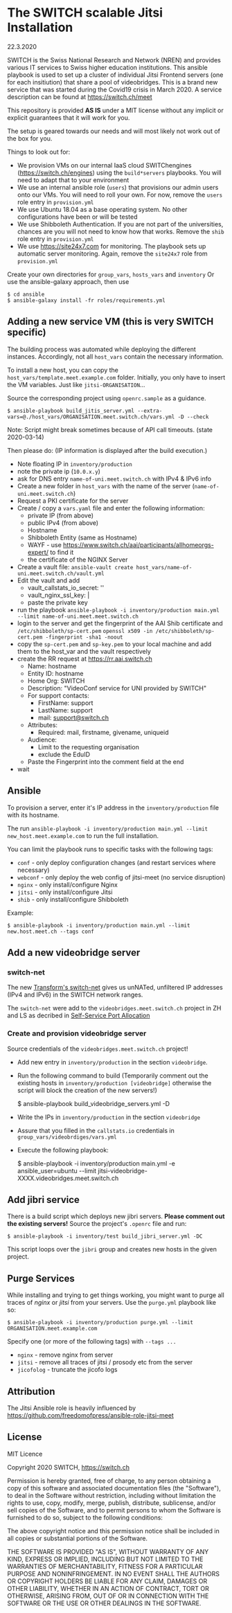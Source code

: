 # The SWITCH scalable Jitsi Installation

22.3.2020

SWITCH is the Swiss National Research and Network (NREN) and provides various IT services
to Swiss higher education institutions. This ansible playbook is used to set up
a cluster of individual Jitsi Frontend servers (one for each insitiution) that share a
pool of videobridges. This is a brand new service that was started during the Covid19 crisis
in March 2020. A service description can be found at https://switch.ch/meet

This repository is provided **AS IS** under a MIT license without any implicit or explicit guarantees
that it will work for you.

The setup is geared towards our needs and will most likely not work out of the box for you.

Things to look out for:

* We provision VMs on our internal IaaS cloud SWITChengines (https://switch.ch/engines) using the
  `build*servers` playbooks. You will need to adapt that to your environment
* We use an internal ansible role (`users`) that provisions our admin users onto our VMs. You will
  need to roll your own. For now, remove the `users` role entry in `provision.yml`
* We use Ubuntu 18.04 as a base operating system. No other configurations have been or will be tested
* We use Shibboleth Authentication. If you are not part of the universities, chances are you will not
  need to know how that works. Remove the `shib` role entry in `provision.yml`
* We use https://site24x7.com for monitoring. The playbook sets up automatic server monitoring. Again,
  remove the `site24x7` role from `provision.yml`

Create your own directories for `group_vars`, `hosts_vars` and `inventory`
Or use the ansible-galaxy approach, then use

    $ cd ansible
    $ ansible-galaxy install -fr roles/requirements.yml


## Adding a new service VM (this is very SWITCH specific)

The building process was automated while deploying the different instances. Accordingly, not all `host_vars` contain the necessary information.

To install a new host, you can copy the `host_vars/template.meet.example.com` folder.
Initially, you only have to insert the VM variables. Just like `jitsi-ORGANISATION`...

Source the corresponding project using `openrc.sample` as a guidance.

    $ ansible-playbook build_jitis_server.yml --extra-vars=@./host_vars/ORGANISATION.meet.switch.ch/vars.yml -D --check

Note: Script might break sometimes because of API call timeouts. (state 2020-03-14)

Then please do: (IP information is displayed after the build execution.)
* Note floating IP in `inventory/production`
* note the private ip (`10.0.x.y`)
* ask for DNS entry `name-of-uni.meet.switch.ch` with IPv4 & IPv6 info
* Create a new folder in `host_vars` with the name of the server (`name-of-uni.meet.switch.ch`)
* Request a PKI certificate for the server
* Create / copy a `vars.yaml` file and enter the following information:
  * private IP (from above)
  * public IPv4 (from above)
  * Hostname
  * Shibboleth Entity (same as Hostname)
  * WAYF - use https://www.switch.ch/aai/participants/allhomeorgs-expert/ to find it
  * the certificate of the NGINX Server
* Create a vault file: `ansible-vault create host_vars/name-of-uni.meet.switch.ch/vault.yml`
* Edit the vault and add
  * vault_callstats_io_secret: ''
  * vault_nginx_ssl_key: |
  * paste the private key
* run the playbook `ansible-playbook -i inventory/production main.yml --limit name-of-uni.meet.meet.switch.ch`
* login to the server and get the fingerprint of the AAI Shib certificate and `/etc/shibboleth/sp-cert.pem`
  `openssl x509 -in /etc/shibboleth/sp-cert.pem -fingerprint -sha1 -noout`
* copy the `sp-cert.pem` and `sp-key.pem` to your local machine and add them to the host_var and the vault respectively
* create the RR request at https://rr.aai.switch.ch
  * Name: hostname
  * Entity ID: hostname
  * Home Org: SWITCH
  * Description: "VideoConf service for UNI provided by SWITCH"
  * For support contacts:
    * FirstName: support
    * LastName: support
    * mail: support@switch.ch
  * Attributes:
    * Required: mail, firstname, givename, uniqueid
  * Audience:
    * Limit to the requesting organisation
    * exclude the EduID
  * Paste the Fingerprint into the comment field at the end
* wait


## Ansible

To provision a server, enter it's IP address in the `inventory/production` file with its hostname.

The run `ansible-playbook -i inventory/production main.yml --limit new_host.meet.example.com` to run the full
installation.

You can limit the playbook runs to specific tasks with the following tags:

* `conf` - only deploy configuration changes (and restart services where necessary)
* `webconf` - only deploy the web config of jitsi-meet (no service disruption)
* `nginx` - only install/configure Nginx
* `jitsi` - only install/configure Jitsi
* `shib` - only install/configure Shibboleth

Example:

    $ ansible-playbook -i inventory/production main.yml --limit new.host.meet.ch --tags conf

## Add a new videobridge server

### switch-net

The new [Transform's switch-net](https://gitlab-int.switch.ch/transform/transform-net) gives us unNATed, unfiltered IP addresses (IPv4 and IPv6) in the SWITCH network ranges.

The `switch-net` were add to the `videobridges.meet.switch.ch` project in ZH and LS as decribed in [Self-Service Port Allocation](https://gitlab-int.switch.ch/transform/transform-net#self-service-port-allocation)

### Create and provision videobridge server

Source credentials of the `videobridges.meet.switch.ch` project!

* Add new entry in `inventory/production` in the section `videobridge`.
* Run the following command to build (Temporarily comment out the existing hosts in `inventory/production [videobridge]` otherwise the script will block the creation of the new servers!)

    $ ansible-playbook build_videobridge_servers.yml -D

* Write the IPs in `inventory/production` in the section `videobridge`
* Assure that you filled in the `callstats.io` credentials in `group_vars/videobrdiges/vars.yml`
* Execute the following playbook:

    $ ansible-playbook -i inventory/production main.yml -e ansible_user=ubuntu --limit jitsi-videobridge-XXXX.videobridges.meet.switch.ch


## Add jibri service
There is a build script which deploys new jibri servers. **Please comment out the existing servers!**
Source the project's `.openrc` file and run:

    $ ansible-playbook -i inventory/test build_jibri_server.yml -DC

This script loops over the `jibri` group and creates new hosts in the given project.

## Purge Services

While installing and trying to get things working, you might want to purge all traces of
*nginx* or *jitsi* from your servers. Use the `purge.yml` playbook like so:

    $ ansible-playbook -i inventory/production purge.yml --limit ORGANISATION.meet.example.com

Specify one (or more of the following tags) with `--tags ...`
  * `nginx` - remove nginx from server
  * `jitsi` - remove all traces of jitsi / prosody etc from the server
  * `jicofolog` - truncate the jicofo logs

## Attribution

The Jitsi Ansible role is heavily influenced by https://github.com/freedomofpress/ansible-role-jitsi-meet

## License
MIT Licence

Copyright 2020 SWITCH, https://switch.ch

Permission is hereby granted, free of charge, to any person obtaining a copy of this software and associated documentation files (the "Software"), to deal in the Software without restriction, including without limitation the rights to use, copy, modify, merge, publish, distribute, sublicense, and/or sell copies of the Software, and to permit persons to whom the Software is furnished to do so, subject to the following conditions:

The above copyright notice and this permission notice shall be included in all copies or substantial portions of the Software.

THE SOFTWARE IS PROVIDED "AS IS", WITHOUT WARRANTY OF ANY KIND, EXPRESS OR IMPLIED, INCLUDING BUT NOT LIMITED TO THE WARRANTIES OF MERCHANTABILITY, FITNESS FOR A PARTICULAR PURPOSE AND NONINFRINGEMENT. IN NO EVENT SHALL THE AUTHORS OR COPYRIGHT HOLDERS BE LIABLE FOR ANY CLAIM, DAMAGES OR OTHER LIABILITY, WHETHER IN AN ACTION OF CONTRACT, TORT OR OTHERWISE, ARISING FROM, OUT OF OR IN CONNECTION WITH THE SOFTWARE OR THE USE OR OTHER DEALINGS IN THE SOFTWARE.
